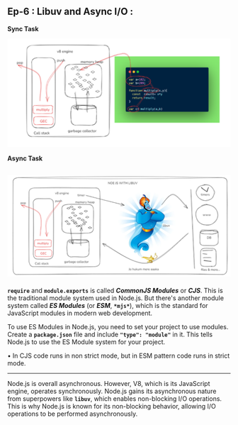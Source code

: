 ## Ep-6 : Libuv and Async I/O :

**Sync Task**

![alt text](image.png)

**Async Task**

## ![alt text](image-1.png)

**`require`** and **`module.exports`** is called **_CommonJS Modules_** or **_CJS_**. This is the traditional module system used in Node.js. But there's another module system called **_ES Modules_** (or **_ESM_**, **`*mjs*`**), which is the standard for JavaScript modules in modern web development.

To use ES Modules in Node.js, you need to set your project to use modules. Create a **`package.json`** file and include **`"type": "module"`** in it. This tells Node.js to use the ES Module system for your project.

• In CJS code runs in non strict mode, but in ESM pattern code runs in strict mode.

---

Node.js is overall asynchronous. However, V8, which is its JavaScript engine, operates synchronously. Node.js gains its asynchronous nature from superpowers like **`libuv`**, which enables non-blocking I/O operations. This is why Node.js is known for its non-blocking behavior, allowing I/O operations to be performed asynchronously.
